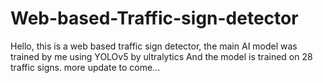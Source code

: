 # Web-based-Traffic-sign-detector


Hello, this is a web based traffic sign detector, the main AI model was trained by me using YOLOv5 by ultralytics
And the model is trained on 28  traffic signs. more update to come...

